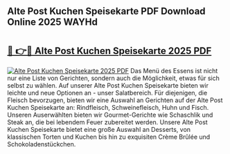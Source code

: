 ## Alte Post Kuchen Speisekarte PDF Download Online 2025 WAYHd

# <h2><a href="http://gcbcjc3.nevu.top/?p=Alte+Post+Kuchen+Speisekarte">🔗 👉🔴 Alte Post Kuchen Speisekarte 2025 PDF</a></h2>

[![Alte Post Kuchen Speisekarte 2025 PDF](https://i.imgur.com/dBaPXMq.png)](http://gcbcjc3.nevu.top/?p=Alte+Post+Kuchen+Speisekarte)
Das Menü des Essens ist nicht nur eine Liste von Gerichten, sondern auch die Möglichkeit, etwas für sich selbst zu wählen. Auf unserer Alte Post Kuchen Speisekarte bieten wir leichte und neue Optionen an - unser Salatbereich. Für diejenigen, die Fleisch bevorzugen, bieten wir eine Auswahl an Gerichten auf der Alte Post Kuchen Speisekarte an: Rindfleisch, Schweinefleisch, Huhn und Fisch. Unseren Auserwählten bieten wir Gourmet-Gerichte wie Schaschlik und Steak an, die bei lebendem Feuer zubereitet werden. Unsere Alte Post Kuchen Speisekarte bietet eine große Auswahl an Desserts, von klassischen Torten und Kuchen bis hin zu exquisiten Crème Brûlée und Schokoladenstückchen.
